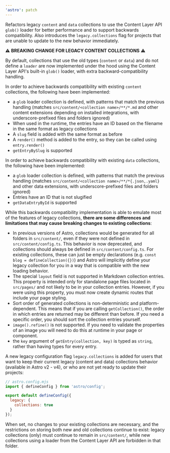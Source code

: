 ```yaml
---
'astro': patch
---
```


Refactors legacy `content` and `data` collections to use the Content Layer API `glob()` loader for better performance and to support backwards compatibility. Also introduces the `legacy.collections` flag for projects that are unable to update to the new behavior immediately.

:warning: **BREAKING CHANGE FOR LEGACY CONTENT COLLECTIONS** :warning:

By default, collections that use the old types (`content` or `data`) and do not define a `loader` are now implemented under the hood using the Content Layer API's built-in `glob()` loader, with extra backward-compatibility handling.

In order to achieve backwards compatibility with existing `content` collections, the following have been implemented:

- a `glob` loader collection is defined, with patterns that match the previous handling (matches `src/content/<collection name>/**/*.md` and other content extensions depending on installed integrations, with underscore-prefixed files and folders ignored)
- When used in the runtime, the entries have an ID based on the filename in the same format as legacy collections
- A `slug` field is added with the same format as before
- A `render()` method is added to the entry, so they can be called using `entry.render()`
- `getEntryBySlug` is supported

In order to achieve backwards compatibility with existing `data` collections, the following have been implemented:

- a `glob` loader collection is defined, with patterns that match the previous handling (matches `src/content/<collection name>/**/*{.json,.yaml}` and other data extensions, with underscore-prefixed files and folders ignored)
- Entries have an ID that is not slugified
- `getDataEntryById` is supported

While this backwards compatibility implementation is able to emulate most of the features of legacy collections, **there are some differences and limitations that may cause breaking changes to existing collections**:

- In previous versions of Astro, collections would be generated for all folders in `src/content/`, even if they were not defined in `src/content/config.ts`. This behavior is now deprecated, and collections should always be defined in `src/content/config.ts`. For existing collections, these can just be empty declarations (e.g. `const blog = defineCollection({})`) and Astro will implicitly define your legacy collection for you in a way that is compatible with the new loading behavior.
- The special `layout` field is not supported in Markdown collection entries. This property is intended only for standalone page files located in `src/pages/` and not likely to be in your collection entries. However, if you were using this property, you must now create dynamic routes that include your page styling.
- Sort order of generated collections is non-deterministic and platform-dependent. This means that if you are calling `getCollection()`, the order in which entries are returned may be different than before. If you need a specific order, you should sort the collection entries yourself.
- `image().refine()` is not supported. If you need to validate the properties of an image you will need to do this at runtime in your page or component.
- the `key` argument of `getEntry(collection, key)` is typed as `string`, rather than having types for every entry.

A new legacy configuration flag `legacy.collections` is added for users that want to keep their current legacy (content and data) collections behavior (available in Astro v2 - v4), or who are not yet ready to update their projects:

```js
// astro.config.mjs
import { defineConfig } from 'astro/config';

export default defineConfig({
  legacy: {
    collections: true
  }
});
```

When set, no changes to your existing collections are necessary, and the restrictions on storing both new and old collections continue to exist: legacy collections (only) must continue to remain in `src/content/`, while new collections using a loader from the Content Layer API are forbidden in that folder.

